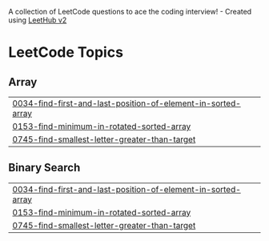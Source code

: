 A collection of LeetCode questions to ace the coding interview! - Created using [LeetHub v2](https://github.com/arunbhardwaj/LeetHub-2.0)
<!---LeetCode Topics Start-->
# LeetCode Topics
## Array
|  |
| ------- |
| [0034-find-first-and-last-position-of-element-in-sorted-array](https://github.com/shankar-va/leetcodeproblems/tree/master/0034-find-first-and-last-position-of-element-in-sorted-array) |
| [0153-find-minimum-in-rotated-sorted-array](https://github.com/shankar-va/leetcodeproblems/tree/master/0153-find-minimum-in-rotated-sorted-array) |
| [0745-find-smallest-letter-greater-than-target](https://github.com/shankar-va/leetcodeproblems/tree/master/0745-find-smallest-letter-greater-than-target) |
## Binary Search
|  |
| ------- |
| [0034-find-first-and-last-position-of-element-in-sorted-array](https://github.com/shankar-va/leetcodeproblems/tree/master/0034-find-first-and-last-position-of-element-in-sorted-array) |
| [0153-find-minimum-in-rotated-sorted-array](https://github.com/shankar-va/leetcodeproblems/tree/master/0153-find-minimum-in-rotated-sorted-array) |
| [0745-find-smallest-letter-greater-than-target](https://github.com/shankar-va/leetcodeproblems/tree/master/0745-find-smallest-letter-greater-than-target) |
<!---LeetCode Topics End-->